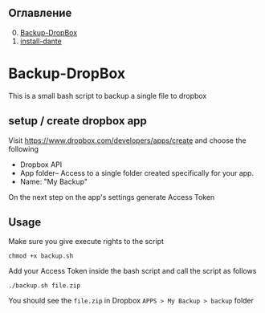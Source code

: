 ## Оглавление
0. [Backup-DropBox](#Backup-DropBox)
1. [install-dante](#install-dante)

# Backup-DropBox
This is a small bash script to backup a single file to dropbox

## setup / create dropbox app

Visit https://www.dropbox.com/developers/apps/create and choose the following 

- Dropbox API
- App folder– Access to a single folder created specifically for your app.
- Name: "My Backup"

On the next step on the app's settings generate Access Token 

## Usage 

Make sure you give execute rights to the script 

```
chmod +x backup.sh
```

Add your Access Token inside the bash script and call the script as follows

```
./backup.sh file.zip
```

You should see the `file.zip` in Dropbox `APPS > My Backup > backup` folder
